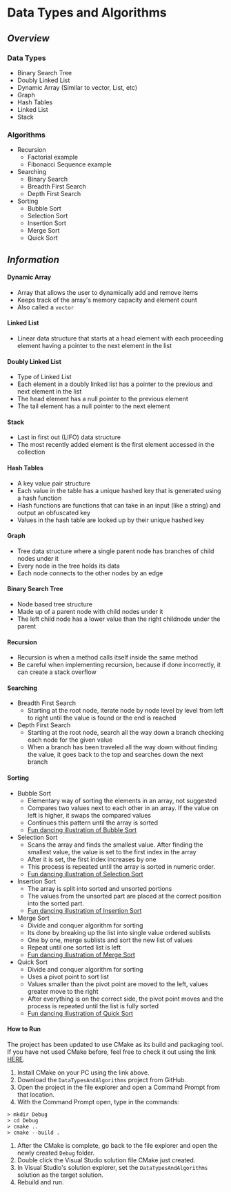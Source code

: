 # Data Types and Algorithms

## _Overview_
### Data Types
- Binary Search Tree
- Doubly Linked List
- Dynamic Array (Similar to vector, List, etc)
- Graph
- Hash Tables
- Linked List
- Stack

### Algorithms
- Recursion 
  - Factorial example
  - Fibonacci Sequence example
- Searching
  - Binary Search
  - Breadth First Search
  - Depth First Search
- Sorting
  - Bubble Sort
  - Selection Sort
  - Insertion Sort
  - Merge Sort
  - Quick Sort

## _Information_

#### Dynamic Array
- Array that allows the user to dynamically add and remove items
- Keeps track of the array's memory capacity and element count
- Also called a `vector`

#### Linked List
- Linear data structure that starts at a head element with each proceeding element having a pointer to the next element in the list

#### Doubly Linked List
- Type of Linked List
- Each element in a doubly linked list has a pointer to the previous and next element in the list
- The head element has a null pointer to the previous element
- The tail element has a null pointer to the next element

#### Stack
- Last in first out (LIFO) data structure
- The most recently added element is the first element accessed in the collection

#### Hash Tables
- A key value pair structure
- Each value in the table has a unique hashed key that is generated using a hash function
- Hash functions are functions that can take in an input (like a string) and output an obfuscated key
- Values in the hash table are looked up by their unique hashed key

#### Graph
- Tree data structure where a single parent node has branches of child nodes under it
- Every node in the tree holds its data
- Each node connects to the other nodes by an edge

#### Binary Search Tree
- Node based tree structure
- Made up of a parent node with child nodes under it
- The left child node has a lower value than the right childnode under the parent

#### Recursion
- Recursion is when a method calls itself inside the same method
- Be careful when implementing recursion, because if done incorrectly, it can create a stack overflow

#### Searching
- Breadth First Search
  - Starting at the root node, iterate node by node level by level from left to right until the value is found or the end is reached
- Depth First Search
  - Starting at the root node, search all the way down a branch checking each node for the given value
  - When a branch has been traveled all the way down without finding the value, it goes back to the top and searches down the next branch

#### Sorting
- Bubble Sort
  - Elementary way of sorting the elements in an array, not suggested
  - Compares two values next to each other in an array. If the value on left is higher, it swaps the compared values
  - Continues this pattern until the array is sorted
  - [Fun dancing illustration of Bubble Sort](https://www.youtube.com/watch?v=lyZQPjUT5B4)
- Selection Sort
  - Scans the array and finds the smallest value. After finding the smallest value, the value is set to the first index in the array
  - After it is set, the first index increases by one
  - This process is repeated until the array is sorted in numeric order.
  - [Fun dancing illustration of Selection Sort](https://www.youtube.com/watch?v=Ns4TPTC8whw)
- Insertion Sort
  - The array is split into sorted and unsorted portions
  - The values from the unsorted part are placed at the correct position into the sorted part.
  - [Fun dancing illustration of Insertion Sort](https://www.youtube.com/watch?v=ROalU379l3U)
- Merge Sort
  - Divide and conquer algorithm for sorting
  - Its done by breaking up the list into single value ordered sublists
  - One by one, merge sublists and sort the new list of values
  - Repeat until one sorted list is left
  - [Fun dancing illustration of Merge Sort](https://www.youtube.com/watch?v=XaqR3G_NVoo)
- Quick Sort
  - Divide and conquer algorithm for sorting
  - Uses a pivot point to sort list
  - Values smaller than the pivot point are moved to the left, values greater move to the right
  - After everything is on the correct side, the pivot point moves and the process is repeated until the list is fully sorted
  - [Fun dancing illustration of Quick Sort](https://www.youtube.com/watch?v=ywWBy6J5gz8)

#### How to Run
The project has been updated to use CMake as its build and packaging tool. If you have not used CMake before, feel free to check it out using the link [HERE](https://cmake.org/).

1. Install CMake on your PC using the link above.
2. Download the `DataTypesAndAlgorithms` project from GitHub.
3. Open the project in the file explorer and open a Command Prompt from that location.
4. With the Command Prompt open, type in the commands:
```
> mkdir Debug
> cd Debug
> cmake ..
> cmake --build .
```
1. After the CMake is complete, go back to the file explorer and open the newly created `Debug` folder.
2. Double click the Visual Studio solution file CMake just created.
3. In Visual Studio's solution explorer, set the `DataTypesAndAlgorithms` solution as the target solution.
4. Rebuild and run.
